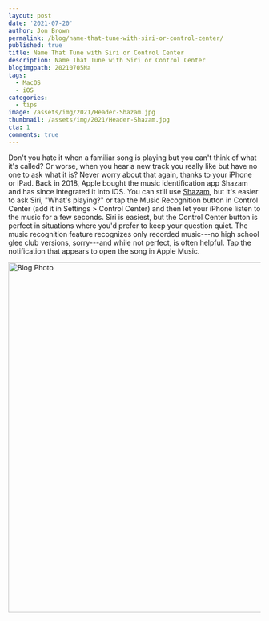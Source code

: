 ```yaml
---
layout: post
date: '2021-07-20'
author: Jon Brown
permalink: /blog/name-that-tune-with-siri-or-control-center/
published: true
title: Name That Tune with Siri or Control Center
description: Name That Tune with Siri or Control Center
blogimgpath: 20210705Na
tags:
  - MacOS
  - iOS
categories:
  - tips
image: /assets/img/2021/Header-Shazam.jpg
thumbnail: /assets/img/2021/Header-Shazam.jpg
cta: 1
comments: true
---
```

Don't you hate it when a familiar song is playing but you can't think of
what it's called? Or worse, when you hear a new track you really like
but have no one to ask what it is? Never worry about that again, thanks
to your iPhone or iPad. Back in 2018, Apple bought the music
identification app Shazam and has since integrated it into iOS. You can
still use
[Shazam](https://apps.apple.com/us/app/shazam-music-discovery/id284993459),
but it's easier to ask Siri, "What's playing?" or tap the Music
Recognition button in Control Center (add it in Settings \> Control
Center) and then let your iPhone listen to the music for a few seconds.
Siri is easiest, but the Control Center button is perfect in situations
where you'd prefer to keep your question quiet. The music recognition
feature recognizes only recorded music---no high school glee club
versions, sorry---and while not perfect, is often helpful. Tap the
notification that appears to open the song in Apple Music.

<img alt="Blog Photo" src="{{ site.site_cdn }}/assets/img/blog/2021/20210705Na/image2.jpeg" class="img-fluid rounded m-2" width="700" />
